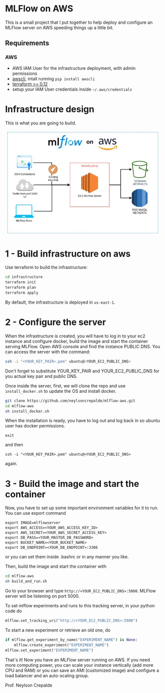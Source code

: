 # MLFlow on AWS

This is a small project that I put together to help deploy and configure an MLFlow server on AWS speeding things up a little bit.

## Requirements

### AWS
* AWS IAM User for the infrastructure deployment, with admin permissions
* [awscli](https://aws.amazon.com/cli/), intall running `pip install awscli`
* [terraform >= 0.12](https://www.terraform.io/downloads.html)
* setup your IAM User credentials inside `~/.aws/credentials`

# Infrastructure design

This is what you are going to build.

![](img/mlflow_aws_infra.png)

# 1 - Build infrastructure on aws

Use terraform to build the infrastructure:

```bash
cd infrastructure
terraform init
terraform plan
terraform apply
```

By default, the infrastructure is deployed in `us-east-1`.

# 2 - Configure the server

When the infrastructure is created, you will have to log in to your ec2 instance and configure docker, 
build the image and start the container serving MLFlow. Open AWS console and find the instance PUBLIC DNS.
You can access the server with the command:

```bash
ssh -i "<YOUR_KEY_PAIR>.pem" ubuntu@<YOUR_EC2_PUBLIC_DNS>
```

Don't forget to substitute YOUR_KEY_PAIR and YOUR_EC2_PUBLIC_DNS for you actual key pair and public DNS.

Once inside the server, first, we will clone the repo and use `install_docker.sh` to 
update the OS and install docker.

```bash
git clone https://github.com/neylsoncrepalde/mlflow-aws.git
cd mlflow-aws
sh install_docker.sh
```

When the installation is ready, you have to log out and log back in so ubuntu user has docker permissions.

```
exit
```

and then

```
ssh -i "<YOUR_KEY_PAIR>.pem" ubuntu@<YOUR_EC2_PUBLIC_DNS>
```

again.

# 3 - Build the image and start the container

Now, you have to set up some important environment variables for it to run. You can use export command

```
export IMAGE=mlflowserver
export AWS_ACCESS=<YOUR_AWS_ACCESS_KEY_ID>
export AWS_SECRET=<YOUR_AWS_SECRET_ACCESS_KEY>
export DB_PASS=<YOUR_MASTER_DB_PASSWORD>
export BUCKET_NAME=<YOUR_BUCKET_NAME>
export DB_ENDPOINT=<YOUR_DB_ENDPOINT>:3306
```

or you can set them inside .bashrc or in any manner you like.

Then, build the image and start the container with

```bash
cd mlflow-aws
sh build_and_run.sh
```

Go to your browser and type `http://<YOUR_EC2_PUBLIC_DNS>:5000`. MLFlow server will be listening on port 5000. 

To set mlflow experiments and runs to this tracking server, in your python code do

```python
mlflow.set_tracking_uri("http://<YOUR_EC2_PUBLIC_DNS>:5000")
```

To start a new experiment or retrieve an old one, do

```python
if mlflow.get_experiment_by_name("EXPERIMENT_NAME") is None:
    mlflow.create_experiment("EXPERIMENT_NAME")
mlflow.set_experiment("EXPERIMENT_NAME")
```

That's it! Now you have an MLFlow server running on AWS. If you need more computing power, you can scale your instance vertically 
(add more CPU and RAM) or you can save an AMI (customized image) and configure a load balancer and an auto-scaling group. 

Prof. Neylson Crepalde
